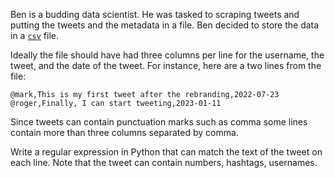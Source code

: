 Ben is a budding data scientist. He was tasked to scraping tweets and putting the tweets and the metadata in a file. 
Ben decided to store the data in a [`csv`](https://en.wikipedia.org/wiki/Comma-separated_values) file.

Ideally the file should have had three columns per line for the username, the tweet, and the date of the tweet. 
For instance, here are a two lines from the file:

```
@mark,This is my first tweet after the rebranding,2022-07-23
@roger,Finally, I can start tweeting,2023-01-11
```

Since tweets can contain punctuation marks such as comma some lines contain more than three columns separated by comma.

Write a regular expression in Python that can match the text of the tweet on each line. 
Note that the tweet can contain numbers, hashtags, usernames. 
